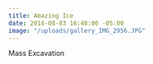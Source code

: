 ```yaml
---
title: Amazing Ice
date: 2018-08-03 16:48:00 -05:00
image: "/uploads/gallery_IMG_2956.JPG"
---
```


Mass Excavation